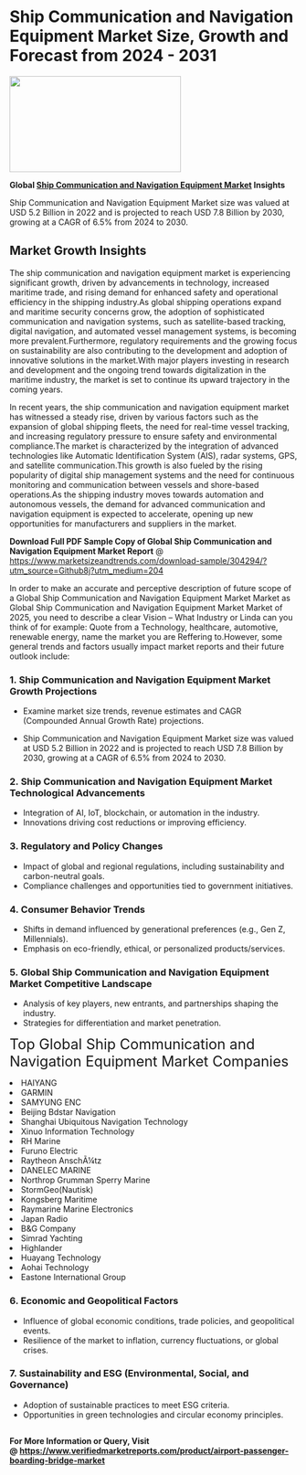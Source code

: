 <H1>Ship Communication and Navigation Equipment Market Size, Growth and Forecast from 2024 - 2031</H1><img class="aligncenter size-medium wp-image-584254" src="https://thirdeyenews.in/wp-content/uploads/2024/09/Global-Market-Research-300x168.jpeg" alt="" width="300" height="168" /><p><strong>Global&nbsp;<a href="https://www.marketsizeandtrends.com/download-sample/304294/?utm_source=Github8j?utm_medium=204">Ship Communication and Navigation Equipment Market</a> Insights</strong></p><p>Ship Communication and Navigation Equipment Market size was valued at USD 5.2 Billion in 2022 and is projected to reach USD 7.8 Billion by 2030, growing at a CAGR of 6.5% from 2024 to 2030.</p><p><h2>Market Growth Insights</h2> <p>The ship communication and navigation equipment market is experiencing significant growth, driven by advancements in technology, increased maritime trade, and rising demand for enhanced safety and operational efficiency in the shipping industry.As global shipping operations expand and maritime security concerns grow, the adoption of sophisticated communication and navigation systems, such as satellite-based tracking, digital navigation, and automated vessel management systems, is becoming more prevalent.Furthermore, regulatory requirements and the growing focus on sustainability are also contributing to the development and adoption of innovative solutions in the market.With major players investing in research and development and the ongoing trend towards digitalization in the maritime industry, the market is set to continue its upward trajectory in the coming years.</p> <p>In recent years, the ship communication and navigation equipment market has witnessed a steady rise, driven by various factors such as the expansion of global shipping fleets, the need for real-time vessel tracking, and increasing regulatory pressure to ensure safety and environmental compliance.The market is characterized by the integration of advanced technologies like Automatic Identification System (AIS), radar systems, GPS, and satellite communication.This growth is also fueled by the rising popularity of digital ship management systems and the need for continuous monitoring and communication between vessels and shore-based operations.As the shipping industry moves towards automation and autonomous vessels, the demand for advanced communication and navigation equipment is expected to accelerate, opening up new opportunities for manufacturers and suppliers in the market.</p> <p><span class=""><strong>Download Full PDF Sample Copy of Global Ship Communication and Navigation Equipment Market Report</strong> @ <a href="https://www.marketsizeandtrends.com/download-sample/304294/?utm_source=Github8j?utm_medium=204" target="_blank">https://www.marketsizeandtrends.com/download-sample/304294/?utm_source=Github8j?utm_medium=204</a></span></p><p>In order to make an accurate and perceptive description of future scope of a Global&nbsp;Ship Communication and Navigation Equipment Market Market as Global&nbsp;Ship Communication and Navigation Equipment Market Market of 2025, you need to describe a clear Vision &ndash; What Industry or Linda can you think of for example: Quote from a Technology, healthcare, automotive, renewable energy, name the market you are Reffering to.However, some general trends and factors usually impact market reports and their future outlook include:</p><h3>1.&nbsp;<strong>Ship Communication and Navigation Equipment Market Growth Projections</strong></h3><ul><li>Examine market size trends, revenue estimates and CAGR (Compounded Annual Growth Rate) projections.</li><li><p>Ship Communication and Navigation Equipment Market size was valued at USD 5.2 Billion in 2022 and is projected to reach USD 7.8 Billion by 2030, growing at a CAGR of 6.5% from 2024 to 2030.</p></li></ul><h3>2.&nbsp;<strong>Ship Communication and Navigation Equipment Market Technological Advancements</strong></h3><ul><li>Integration of AI, IoT, blockchain, or automation in the industry.</li><li>Innovations driving cost reductions or improving efficiency.</li></ul><h3>3.&nbsp;<strong>Regulatory and Policy Changes</strong></h3><ul><li>Impact of global and regional regulations, including sustainability and carbon-neutral goals.</li><li>Compliance challenges and opportunities tied to government initiatives.</li></ul><h3>4.&nbsp;<strong>Consumer Behavior Trends</strong></h3><ul><li>Shifts in demand influenced by generational preferences (e.g., Gen Z, Millennials).</li><li>Emphasis on eco-friendly, ethical, or personalized products/services.</li></ul><h3>5.&nbsp;<strong>Global Ship Communication and Navigation Equipment Market Competitive Landscape</strong></h3><ul><li>Analysis of key players, new entrants, and partnerships shaping the industry.</li><li>Strategies for differentiation and market penetration.</li></ul><p data-pm-slice="1 1 []"><span style="color: inherit; font-family: inherit; font-size: 25px;">Top Global Ship Communication and Navigation Equipment Market Companies</span></p><div class="" data-test-id=""><p><li>HAIYANG</li><li> GARMIN</li><li> SAMYUNG ENC</li><li> Beijing Bdstar Navigation</li><li> Shanghai Ubiquitous Navigation Technology</li><li> Xinuo Information Technology</li><li> RH Marine</li><li> Furuno Electric</li><li> Raytheon AnschÃ¼tz</li><li> DANELEC MARINE</li><li> Northrop Grumman Sperry Marine</li><li> StormGeo(Nautisk)</li><li> Kongsberg Maritime</li><li> Raymarine Marine Electronics</li><li> Japan Radio</li><li> B&G Company</li><li> Simrad Yachting</li><li> Highlander</li><li> Huayang Technology</li><li> Aohai Technology</li><li> Eastone International Group</li></p></div><h3>6.&nbsp;<strong>Economic and Geopolitical Factors</strong></h3><ul><li>Influence of global economic conditions, trade policies, and geopolitical events.</li><li>Resilience of the market to inflation, currency fluctuations, or global crises.</li></ul><h3>7.&nbsp;<strong>Sustainability and ESG (Environmental, Social, and Governance)</strong></h3><ul><li>Adoption of sustainable practices to meet ESG criteria.</li><li>Opportunities in green technologies and circular economy principles.</li></ul><h2><strong style="font-size: 14px;">For More Information or Query, Visit @&nbsp;</strong><a style="background-color: #ffffff; font-size: 14px;" href="https://www.marketsizeandtrends.com/report/ship-communication-and-navigation-equipment-market/" target="_blank">https://www.verifiedmarketreports.com/product/airport-passenger-boarding-bridge-market</a></h2>